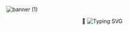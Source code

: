 ![banner (1)](https://github.com/Adri22K/Adri22K/assets/168793109/5cd84067-e2ad-4298-946e-6296281e03cc)


<div align="center">
 🌺  <img src="https://readme-typing-svg.demolab.com?font=Pacifico&size=28&duration=4990&pause=1000&color=EDC5F8&center=true&vCenter=true&multiline=true&random=true&width=600&lines=%F0%9F%8C%BA;Hi+welcome+to+my+profile!;;+I'm+Adrielle+and+I'm+a+programming+student!" alt="Typing SVG"/></a>
</div>
